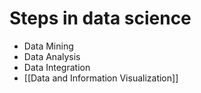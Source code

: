 # Steps in data science
- Data Mining
- Data Analysis
- Data Integration
- [[Data and Information Visualization]]